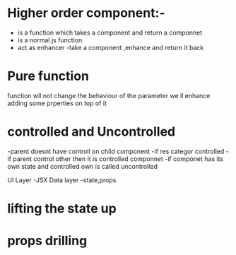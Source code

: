 
# Higher order component:-
- is a function which takes a component and return a componnet
- is a normal js function
- act as enhancer -take a component ,enhance and return it back

# Pure function

function wll not change the behaviour of the parameter we ll enhance adding some prperties on top of it

# controlled and Uncontrolled
-parent doesnt have controll on child component 
-if res categor controlled 
-if parent control other then it is controlled componnet
-if componet has its own state and controlled own is called uncontrolled


UI Layer -JSX
Data layer -state,props

# lifting the state up

# props drilling

